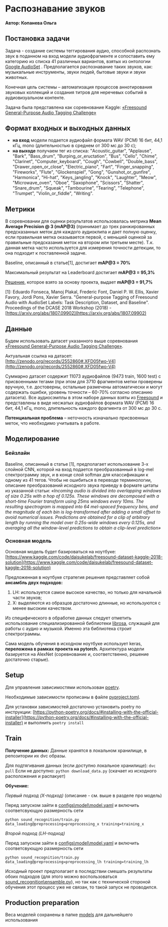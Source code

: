 # Распознавание звуков

#### Автор: Копанева Ольга

## Постановка задачи

Задача - создание системы теггирования аудио, способной распознать звук в
поданном на вход модели аудиофрагменте и сопоставить ему категорию из списка 41
различных вариантов, взятых из онтологии
[Google AudioSet](https://research.google.com/audioset////////ontology/index.html)
. Предполагается распознавание таких звуков, как: музыкальные инструменты, звуки
людей, бытовые звуки и звуки животных.

Конечная цель системы – автоматизация процессов аннотирования звуковых коллекций
и создания титров для неречевых событий в аудиовизуальном контенте.

Задача была представлена как соревнование Kaggle:
[«Freesound General-Purpose Audio Tagging Challenge»](https://www.kaggle.com/competitions/freesound-audio-tagging/overview)

## Формат входных и выходных данных

- **на вход** модели подается аудиофайл формата WAV (PCM) 16 бит, 44,1 кГц, mono
  (длительностью в среднем от 300 мс до 30 с);
- **на выходе** получаем тег из списка: "Acoustic_guitar", "Applause", "Bark",
  "Bass_drum", "Burping_or_eructation", "Bus", "Cello", "Chime", "Clarinet",
  "Computer_keyboard", "Cough", "Cowbell", "Double_bass",
  "Drawer_open_or_close", "Electric_piano", "Fart", "Finger_snapping",
  "Fireworks", "Flute", "Glockenspiel", "Gong", "Gunshot_or_gunfire",
  "Harmonica", "Hi-hat", "Keys_jangling", "Knock", "Laughter", "Meow",
  "Microwave_oven", "Oboe", "Saxophone", "Scissors", "Shatter", "Snare_drum",
  "Squeak", "Tambourine", "Tearing", "Telephone", "Trumpet", "Violin_or_fiddle",
  "Writing".

## Метрики

В соревновании для оценки результатов использовалась метрика **Mean Average
Precision @ 3 (mAP@3)** (принимает до трех ранжированных предсказанных меток для
каждого аудиоклипа и дает полную оценку, если правильная метка оказывается
первой, с меньшей оценкой за правильные предсказания меток на втором или третьем
месте). Т.к. данная метка часто используется для измерения точности детекции, то
она подходит к поставленной задаче.

Baseline, описанный в статье[1], достигает **mAP@3 = 70%**

Максимальный результат на Leaderboard достигает **mAP@3 = 95,3%**

[Решение](https://www.kaggle.com/code/daisukelab/freesound-dataset-kaggle-2018-solution/notebook),
которое взято за основу проекта, выдает **mAP@3 = 91,7%**

[1]: Eduardo Fonseca, Manoj Plakal, Frederic Font, Daniel P. W. Ellis, Xavier
Favory, Jordi Pons, Xavier Serra. "General-purpose Tagging of Freesound Audio
with AudioSet Labels: Task Description, Dataset, and Baseline". Proceedings of
the DCASE 2018 Workshop (2018) -
[https://arxiv.org/abs/1807.09902](https://arxiv.org/abs/1807.09902)

## Данные

Будем использовать датасет указанного выше соревнования
[«Freesound General-Purpose Audio Tagging Challenge»](https://www.kaggle.com/competitions/freesound-audio-tagging/data).

Актуальная ссылка на датасет:
[http://zenodo.org/records/2552860#.XFD05fwo-V4](http://zenodo.org/records/2552860#.XFD05fwo-V4)

Суммарно датасет содержит 11073 аудиофайлов (9473 train, 1600 test) с
присвоенными тегами (при этом для 3710 фрагментов метки проверены вручную, т.е.
достоверны, остальные размечены автоматически и могут содержать ошибки, уровень
точности – 60-70% согласно описанию датасета). Все аудиосэмплы в этом наборе
данных взяты из [Freesound](https://freesound.org/) и представлены в виде
несжатых аудиофайлов формата WAV (PCM) 16 бит, 44,1 кГц, mono, длительность
каждого фрагмента от 300 мс до 30 с.

**Потенциальная проблема** – неточность изначально присвоенных меток, что
необходимо учитывать в работе.

## Моделирование

### Бейзлайн

Baseline, описанный в статье [1], предполагает использование 3-х слойной CNN,
которой на вход подается преобразованный в log-mel спектрограмму звук, и в конце
слой softmax для классификации к одному из 41 тегов. Чтобы не ошибиться в
переводе терминологии, описание преобразований исходного звука приведу в формате
цитаты из указанной статьи: _«Incoming audio is divided into overlapping windows
of size 0.25s with a hop of 0.125s. These windows are decomposed with a
short-time Fourier transform using 25ms windows every 10ms. The resulting
spectrogram is mapped into 64 mel-spaced frequency bins, and the magnitude of
each bin is log-transformed after adding a small offset to avoid numerical
issues. Predictions are obtained for a clip of arbitrary length by running the
model over 0.25s-wide windows every 0.125s, and averaging all the window-level
predictions to obtain a clip-level prediction»_

### Основная модель

Основная модель будет базироваться на ноутбуке:
[https://www.kaggle.com/code/daisukelab/freesound-dataset-kaggle-2018-solution](https://www.kaggle.com/code/daisukelab/freesound-dataset-kaggle-2018-solution)

Предложенная в ноутбуке стратегия решения представляет собой **ансамбль двух
подходов:**

1. LH: используется самое высокое качество, но только для начальной части
   звуков;
2. X: выделяются из образцов достаточно длинные, но используются с менее высоким
   качеством.

Из специфического в обработке данных следует отметить использование
специализированной библиотеки
[librosa](https://librosa.org/doc/latest/index.html), служащей для работы с
аудио и музыкой. Именно эта библиотека строит спектрограммы.

Сама модель обучения в исходном ноутбуке использует keras, **переложена в рамках
проекта на pytorch.** Архитектура модели базируется на AlexNet (соревнование и,
соответственно, решение достаточно старые).

## Setup

Для управления зависимостями использован
[poetry](https://python-poetry.org/docs/#installing-with-the-official-installer).

Необходимые зависимости прописаны в файле [pyproject.toml](pyproject.toml).

Для установки зависимостей достаточно установить poetry по инструкции:
[https://python-poetry.org/docs/#installing-with-the-official-installer](https://python-poetry.org/docs/#installing-with-the-official-installer)
и выполнить `poetry install`

## Train

**Получение данных:** Данные хранятся в локальном хранилище, в репозитории их
dvc образы.

Для подтягивания данных (если доступно локальное хранилище): `dvc pull` Если не
доступно: `python download_data.py` (скачает из исходного расположения и
распакует)

**Обучение:**

_Первый подход (X-подход)_ (описание - см. выше в разделе про модель)

Перед запуском зайти в [configs\model\model.yaml](configs\model\model.yaml) и
включить соответсвующую размерность сети

`python sound_recognition/train.py data_loading@preprocessing=preprocessing_x training=training_x`

_Второй подход (LH-подход)_

Перед запуском зайти в [configs\model\model.yaml](configs\model\model.yaml) и
включить соответсвующую размерность сети

`python sound_recognition/train.py data_loading@preprocessing=preprocessing_lh training=training_lh`

Исходный проект предполагает в последствии смешать результаты обоих подходов
(для этого можно воспользоваться
[sound_recognition\ensamble.py](sound_recognition\ensamble.py)), но так как с
технической стороной обучения этот процесс уже не связан, то такой запуск не
проводился.

## Production preparation

Веса моделей сохранены в папке [models](models) для дальнейшего использования
